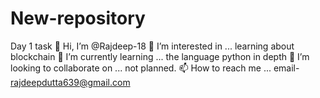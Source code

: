 # New-repository
Day 1 task
👋 Hi, I’m @Rajdeep-18
👀 I’m interested in ... learning about blockchain
🌱 I’m currently learning ... the language python in depth
💞️ I’m looking to collaborate on ... not planned.
📫 How to reach me ... email- rajdeepdutta639@gmail.com

